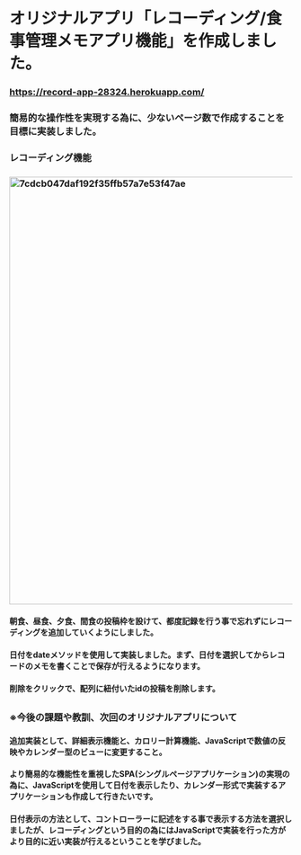 # オリジナルアプリ「レコーディング/食事管理メモアプリ機能」を作成しました。
### https://record-app-28324.herokuapp.com/
### 簡易的な操作性を実現する為に、少ないページ数で作成することを目標に実装しました。

### レコーディング機能
### <img width="761" alt="7cdcb047daf192f35ffb57a7e53f47ae" src="https://user-images.githubusercontent.com/68633955/94228979-2eb42c80-ff39-11ea-84c6-e29785b5550a.png">
#### 朝食、昼食、夕食、間食の投稿枠を設けて、都度記録を行う事で忘れずにレコーディングを追加していくようにしました。
#### 日付をdateメソッドを使用して実装しました。まず、日付を選択してからレコードのメモを書くことで保存が行えるようになります。
#### 削除をクリックで、配列に紐付いたidの投稿を削除します。
#### 
#### 

## 
#### 
### 
### 
### 
### 
### ※今後の課題や教訓、次回のオリジナルアプリについて
#### 追加実装として、詳細表示機能と、カロリー計算機能、JavaScriptで数値の反映やカレンダー型のビューに変更すること。
#### より簡易的な機能性を重視したSPA(シングルページアプリケーション)の実現の為に、JavaScriptを使用して日付を表示したり、カレンダー形式で実装するアプリケーションも作成して行きたいです。
#### 日付表示の方法として、コントローラーに記述をする事で表示する方法を選択しましたが、レコーディングという目的の為にはJavaScriptで実装を行った方がより目的に近い実装が行えるということを学びました。
